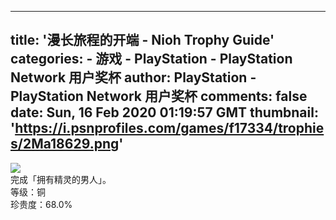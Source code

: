 
---
title: '漫长旅程的开端 - Nioh Trophy Guide'
categories: 
    - 游戏
    - PlayStation - PlayStation Network 用户奖杯
author: PlayStation - PlayStation Network 用户奖杯
comments: false
date: Sun, 16 Feb 2020 01:19:57 GMT
thumbnail: 'https://i.psnprofiles.com/games/f17334/trophies/2Ma18629.png'
---

<div>   
<img src="https://i.psnprofiles.com/games/f17334/trophies/2Ma18629.png" referrerpolicy="no-referrer"><br>完成「拥有精灵的男人」。<br>等级：铜<br>珍贵度：68.0%  
</div>
            